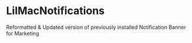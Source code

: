 # LilMacNotifications
Reformatted &amp; Updated version of previously installed Notification Banner for Marketing
